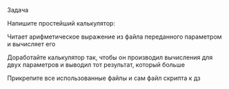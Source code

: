 Задача

Напишите простейший калькулятор:

Читает арифметическое выражение из файла переданного параметром и вычисляет его

Доработайте калькулятор так, чтобы он производил вычисления для двух параметров и выводил тот результат, который больше

Прикрепите все использованные файлы и сам файл скрипта к дз
